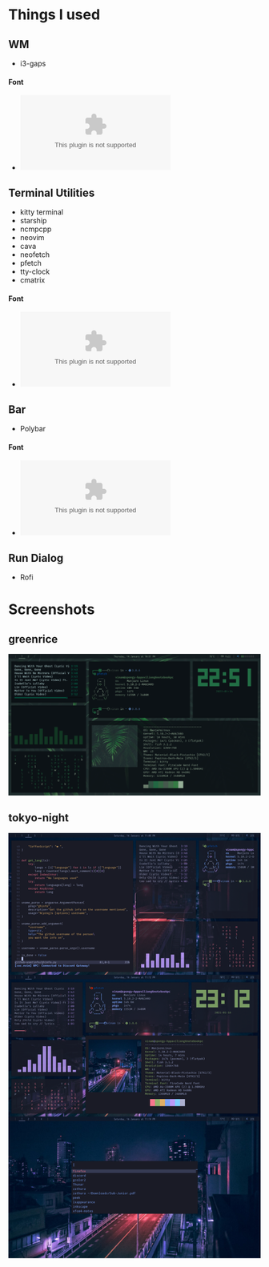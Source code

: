 # Things I used

## WM
- i3-gaps

#### Font
- ![Jetbrains mono nerd font](https://github.com/ryanoasis/nerd-fonts/releases/download/v2.1.0/JetBrainsMono.zip)

## Terminal Utilities
- kitty terminal
- starship
- ncmpcpp
- neovim
- cava
- neofetch
- pfetch
- tty-clock
- cmatrix

#### Font
- ![Fira code nerd font](https://github.com/ryanoasis/nerd-fonts/releases/download/v2.1.0/FiraCode.zip)

## Bar
- Polybar

#### Font
- ![Iosevka nerd font](https://github.com/ryanoasis/nerd-fonts/releases/download/v2.1.0/Iosevka.zip)

## Run Dialog
- Rofi

# Screenshots

## greenrice
![](greenrice/screenshots/greenrice.png)

## tokyo-night
![](tokyonight-rice/screenshots/tokyoall.png)
